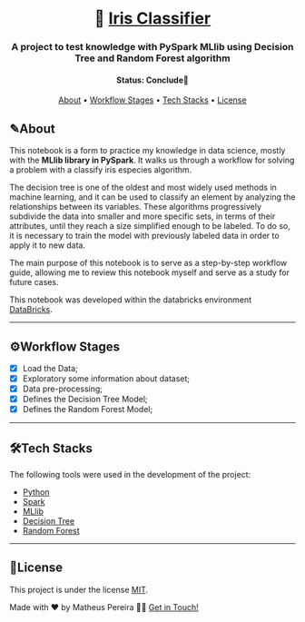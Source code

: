 <h1 align="center">
   🌲 <a href="#"> Iris Classifier </a>
</h1>

<h3 align="center">
  A project to test knowledge with PySpark MLlib using Decision Tree and Random Forest algorithm
</h3>

<h4 align="center"> 
	 Status: Conclude🚀
</h4>

<p align="center">
 <a href="#about">About</a> •
 <a href="#workflow-stages">Workflow Stages</a> •
 <a href="#tech-stacks">Tech Stacks</a> • 
 <a href="#license">License</a>
</p>


## ✎About

This notebook is a form to practice my knowledge in data science, mostly with the **MLlib library in PySpark**. It walks us through a workflow for solving a problem with a classify iris especies algorithm.

The decision tree is one of the oldest and most widely used methods in machine learning, and it can be used to classify an element by analyzing the relationships between its variables. These algorithms progressively subdivide the data into smaller and more specific sets, in terms of their attributes, until they reach a size simplified enough to be labeled. To do so, it is necessary to train the model with previously labeled data in order to apply it to new data.

The main purpose of this notebook is to serve as a step-by-step workflow guide, allowing me to review this notebook myself and serve as a study for future cases.

This notebook was developed within the databricks environment [DataBricks](https://www.databricks.com/). 

---

## ⚙Workflow Stages

- [x]  Load the Data;
- [x]  Exploratory some information about dataset;
- [x]  Data pre-processing;
- [x]  Defines the Decision Tree Model;
- [x]  Defines the Random Forest Model;

---

## 🛠Tech Stacks

The following tools were used in the development of the project:

-   [Python](https://www.python.org/)
-   [Spark](https://spark.apache.org/docs/latest/api/python/)
-   [MLlib](https://spark.apache.org/docs/latest/api/python/reference/pyspark.ml.html)
-   [Decision Tree](https://scikit-learn.org/stable/modules/tree.html)
-   [Random Forest](https://towardsdatascience.com/understanding-random-forest-58381e0602d2)

---

## 📝License

This project is under the license [MIT](./LICENSE).

Made with ❤️ by Matheus Pereira 👋🏽 [Get in Touch!](www.linkedin.com/in/matheus-de-medeiros-pereira-52b245140)
